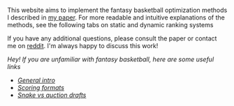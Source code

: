 This website aims to implement the fantasy basketball optimization methods I described in [my paper](https://arxiv.org/abs/2307.02188). For more readable and intuitive explanations of the methods, see the following tabs on static and dynamic ranking systems

If you have any additional questions, please consult the paper or contact me on [reddit](https://www.reddit.com/user/zeros1123). I'm always happy to discuss this work! 

*Hey! If you are unfamiliar with fantasy basketball, here are some useful links*
- [*General intro*](https://dunkorthree.com/how-fantasy-basketball-work/)
- [*Scoring formats*](https://support.espn.com/hc/en-us/articles/360003913972-Scoring-Formats)
- [*Snake vs auction drafts*](https://www.dummies.com/article/home-auto-hobbies/sports-recreation/fantasy-sports/fantasy-football/understanding-fantasy-football-snake-and-auction-drafts-149492/)

